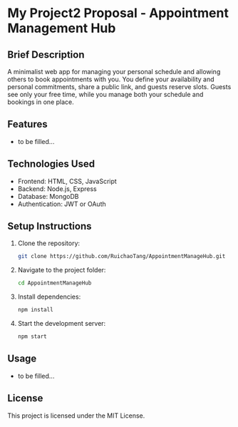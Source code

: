 # My Project2 Proposal - Appointment Management Hub

## Brief Description
A minimalist web app for managing your personal schedule and allowing others to book appointments with you. You define your availability and personal commitments, share a public link, and guests reserve slots. Guests see only your free time, while you manage both your schedule and bookings in one place.

## Features
- to be filled...

## Technologies Used
- Frontend: HTML, CSS, JavaScript
- Backend: Node.js, Express
- Database: MongoDB
- Authentication: JWT or OAuth

## Setup Instructions
1. Clone the repository:
   ```bash
   git clone https://github.com/RuichaoTang/AppointmentManageHub.git
   ```
2. Navigate to the project folder:
   ```bash
   cd AppointmentManageHub
   ```
3. Install dependencies:
   ```bash
   npm install
   ```
4. Start the development server:
   ```bash
   npm start
   ```

## Usage
- to be filled...

## License
This project is licensed under the MIT License.

